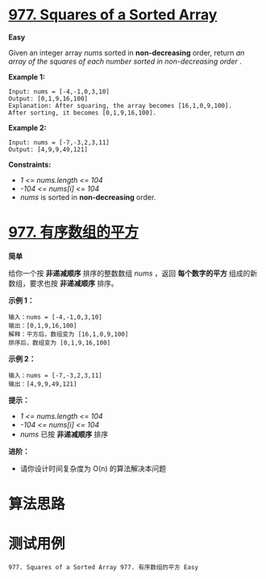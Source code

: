 # [977. Squares of a Sorted Array][enTitle]

**Easy**

Given an integer array  *nums*  sorted in **non-decreasing**  order, return  *an array of the squares of each number sorted in non-decreasing order* .



**Example 1:** 

```
Input: nums = [-4,-1,0,3,10]
Output: [0,1,9,16,100]
Explanation: After squaring, the array becomes [16,1,0,9,100].
After sorting, it becomes [0,1,9,16,100].

```

**Example 2:** 

```
Input: nums = [-7,-3,2,3,11]
Output: [4,9,9,49,121]

```



**Constraints:** 

-  *1 <= nums.length <= 104*  
-  *-104 <= nums[i] <= 104*  
-  *nums*  is sorted in **non-decreasing**  order.






# [977. 有序数组的平方][cnTitle]

**简单**

给你一个按 **非递减顺序**  排序的整数数组  *nums* ，返回 **每个数字的平方**  组成的新数组，要求也按 **非递减顺序**  排序。





**示例 1：** 

```
输入：nums = [-4,-1,0,3,10]
输出：[0,1,9,16,100]
解释：平方后，数组变为 [16,1,0,9,100]
排序后，数组变为 [0,1,9,16,100]
```

**示例 2：** 

```
输入：nums = [-7,-3,2,3,11]
输出：[4,9,9,49,121]

```



**提示：** 

-  *1 <= nums.length <= 104*  
-  *-104 <= nums[i] <= 104*  
-  *nums*  已按 **非递减顺序**  排序



**进阶：** 

- 请你设计时间复杂度为 O(n) 的算法解决本问题




# 算法思路

# 测试用例
```
977. Squares of a Sorted Array 977. 有序数组的平方 Easy
```

[enTitle]: https://leetcode.com/problems/squares-of-a-sorted-array/
[cnTitle]: https://leetcode-cn.com/problems/squares-of-a-sorted-array/
